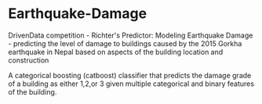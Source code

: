 # Earthquake-Damage
DrivenData competition - Richter's Predictor: Modeling Earthquake Damage - predicting the level of damage to buildings caused by the 2015 Gorkha earthquake in Nepal based on aspects of the building location and construction

A categorical boosting (catboost) classifier that predicts the damage grade of a building as either 1,2,or 3 given multiple categorical and binary features of the building. 
